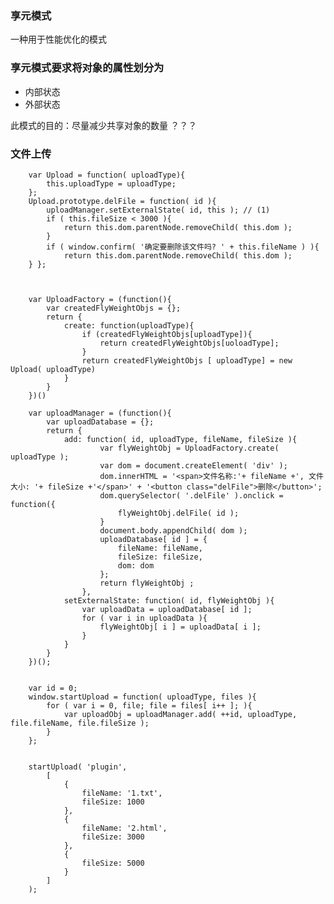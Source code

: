 ### 享元模式
一种用于性能优化的模式
### 享元模式要求将对象的属性划分为
- 内部状态
- 外部状态

此模式的目的：尽量减少共享对象的数量 ？？？

### 文件上传

        var Upload = function( uploadType){
            this.uploadType = uploadType;
        };
        Upload.prototype.delFile = function( id ){
            uploadManager.setExternalState( id, this ); // (1)
            if ( this.fileSize < 3000 ){
                return this.dom.parentNode.removeChild( this.dom );
            }
            if ( window.confirm( '确定要删除该文件吗? ' + this.fileName ) ){
                return this.dom.parentNode.removeChild( this.dom );
        } };



        var UploadFactory = (function(){
            var createdFlyWeightObjs = {};
            return {
                create: function(uploadType){
                    if (createdFlyWeightObjs[uploadType]){
                        return createdFlyWeightObjs[uoloadType];
                    }
                    return createdFlyWeightObjs [ uploadType] = new Upload( uploadType)
                }
            }
        })()

        var uploadManager = (function(){
            var uploadDatabase = {};
            return {
                add: function( id, uploadType, fileName, fileSize ){
                        var flyWeightObj = UploadFactory.create( uploadType );
                        var dom = document.createElement( 'div' );
                        dom.innerHTML = '<span>文件名称:'+ fileName +', 文件大小: '+ fileSize +'</span>' + '<button class="delFile">删除</button>';
                        dom.querySelector( '.delFile' ).onclick = function({
                            flyWeightObj.delFile( id );
                        }
                        document.body.appendChild( dom );
                        uploadDatabase[ id ] = {
                            fileName: fileName,
                            fileSize: fileSize,
                            dom: dom
                        };
                        return flyWeightObj ;
                    },
                setExternalState: function( id, flyWeightObj ){
                    var uploadData = uploadDatabase[ id ];
                    for ( var i in uploadData ){
                        flyWeightObj[ i ] = uploadData[ i ];
                    }
                }
            }
        })();


        var id = 0;
        window.startUpload = function( uploadType, files ){
            for ( var i = 0, file; file = files[ i++ ]; ){
                var uploadObj = uploadManager.add( ++id, uploadType, file.fileName, file.fileSize );
            }
        };


        startUpload( 'plugin',
            [
                {
                    fileName: '1.txt',
                    fileSize: 1000
                },
                {
                    fileName: '2.html',
                    fileSize: 3000
                },
                {
                    fileSize: 5000
                }
            ]
        );